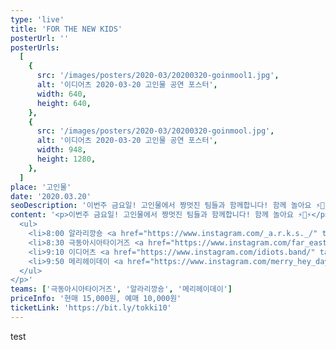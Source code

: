 ```yaml
---
type: 'live'
title: 'FOR THE NEW KIDS'
posterUrl: ''
posterUrls:
  [
    {
      src: '/images/posters/2020-03/20200320-goinmool1.jpg',
      alt: '이디어츠 2020-03-20 고인물 공연 포스터',
      width: 640,
      height: 640,
    },
    {
      src: '/images/posters/2020-03/20200320-goinmool.jpg',
      alt: '이디어츠 2020-03-20 고인물 공연 포스터',
      width: 948,
      height: 1280,
    },
  ]
place: '고인물'
date: '2020.03.20'
seoDescription: '이번주 금요일! 고인물에서 짱멋진 팀들과 함께합니다! 함께 놀아요 ⚡️👻⚡️'
content: '<p>이번주 금요일! 고인물에서 짱멋진 팀들과 함께합니다! 함께 놀아요 ⚡️👻⚡️</p><p>🦕 타임테이블<br/>
  <ul>
    <li>8:00 알라리깡숑 <a href="https://www.instagram.com/_a.r.k.s._/" target="_blank">@_a.r.k.s._</a></li>
    <li>8:30 극동아시아타이거즈 <a href="https://www.instagram.com/far_east_asian_tigers/" target="_blank">@far_east_asian_tigers</a></li>
    <li>9:10 이디어츠 <a href="https://www.instagram.com/idiots.band/" target="_blank">@idiots.band</a></li>
    <li>9:50 메리헤이데이 <a href="https://www.instagram.com/merry_hey_day/" target="_blank">@merry_hey_day</a></li>
  </ul>
</p>'
teams: ['극동아시아타이거즈', '알라리깡숑', '메리헤이데이']
priceInfo: '현매 15,000원, 예매 10,000원'
ticketLink: 'https://bit.ly/tokki10'
---
```


test
